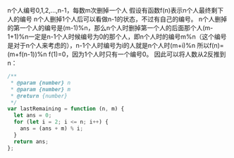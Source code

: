 n个人编号0,1,2,...,n-1，每数m次删掉一个人
假设有函数f(n)表示n个人最终剩下人的编号
n个人删掉1个人后可以看做n-1的状态，不过有自己的编号。
n个人删掉的第一个人的编号是(m-1)%n，那么n个人时删掉第一个人的后面那个人(m-1+1)%n一定是n-1个人时候编号为0的那个人，即n个人时的编号m%n（这个编号是对于n个人来考虑的），n-1个人时编号为i的人就是n个人时(m+i)%n
所以f(n)=(m+f(n-1))%n
f(1)=0，因为1个人时只有一个编号0。
因此可以将人数从2反推到n：

```js
/**
 * @param {number} n
 * @param {number} m
 * @return {number}
 */
var lastRemaining = function (n, m) {
  let ans = 0;
  for (let i = 2; i <= n; i++) {
    ans = (ans + m) % i;
  }
  return ans;
};
```